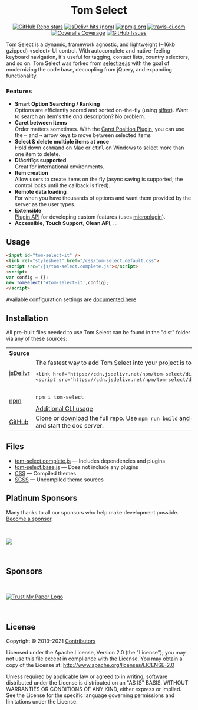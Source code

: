 <p align="center">
<h1 align="center">Tom Select</h1>
</p>

<p align="center">
<a href="https://github.com/orchidjs/tom-select" class="m-1 d-inline-block"><img alt="GitHub Repo stars" src="https://img.shields.io/github/stars/orchidjs/tom-select?label=GitHub%20stars&color=007ec6"></a>
<a href="https://www.jsdelivr.com/package/npm/tom-select" class="m-1 d-inline-block"><img alt="jsDelivr hits (npm)" src="https://img.shields.io/jsdelivr/npm/hm/tom-select?label=jsDelivr%20hits&color=007ec6"></a>
<a href="https://www.npmjs.com/package/tom-select" class="m-1 d-inline-block"><img alt="npmjs.org" src="https://img.shields.io/npm/v/tom-select.svg?color=007ec6"></a>
<a href="https://travis-ci.com/github/orchidjs/tom-select" class="m-1 d-inline-block"><img alt="travis-ci.com" src="https://img.shields.io/travis/com/orchidjs/tom-select?color=4c1"></a>
<a href="https://coveralls.io/github/orchidjs/tom-select" class="m-1 d-inline-block"><img alt="Coveralls Coverage" src="https://img.shields.io/coveralls/github/orchidjs/tom-select?color=4c1"></a>
<a href="https://github.com/orchidjs/tom-select/issues" class="m-1 d-inline-block"><img alt="GitHub Issues" src="https://img.shields.io/github/issues/orchidjs/tom-select"></a>
</p>

Tom Select is a dynamic, framework agnostic, and lightweight (~16kb gzipped) &lt;select&gt; UI control.
With autocomplete and native-feeling keyboard navigation, it's useful for tagging, contact lists, country selectors, and so on.
Tom Select was forked from [selectize.js](https://tom-select.js.org/docs/selectize.js/) with the goal of modernizing the code base, decoupling from jQuery, and expanding functionality.


### Features

- **Smart Option Searching / Ranking**<br>Options are efficiently scored and sorted on-the-fly (using [sifter](https://github.com/orchidjs/sifter.js)). Want to search an item's title *and* description? No problem.
- **Caret between items**<br>Order matters sometimes. With the <a href="https://tom-select.js.org/plugins/caret-position">Caret Position Plugin</a>, you can use the <kbd>&larr;</kbd> and <kbd>&rarr;</kbd> arrow keys to move between selected items</li>
- **Select &amp; delete multiple items at once**<br>Hold down <kbd>command</kbd> on Mac or <kbd>ctrl</kbd> on Windows to select more than one item to delete.
- **Díåcritîçs supported**<br>Great for international environments.
- **Item creation**<br>Allow users to create items on the fly (async saving is supported; the control locks until the callback is fired).
- **Remote data loading**<br>For when you have thousands of options and want them provided by the server as the user types.
- **Extensible**<br> [Plugin API](https://tom-select.js.org/docs/plugins/) for developing custom features (uses [microplugin](https://github.com/brianreavis/microplugin.js)).
- **Accessible**, **Touch Support**, **Clean API**, ...

## Usage

```html
<input id="tom-select-it" />
<link rel="stylesheet" href="/css/tom-select.default.css">
<script src="/js/tom-select.complete.js"></script>
<script>
var config = {};
new TomSelect('#tom-select-it',config);
</script>
```

Available configuration settings are [documented here](https://tom-select.js.org/docs)


## Installation

All pre-built files needed to use Tom Select can be found in the "dist" folder via any of these sources:

<table class="table mt-5">
	<tr>
		<th class="border-top-0">Source</th>
		<th class="border-top-0"></th>
	</tr>
	<tr>
		<td><a href="https://www.jsdelivr.com/package/npm/tom-select?path=dist">jsDelivr</a></td>
		<td>
		The fastest way to add Tom Select into your project is to just include the js and css from jsDelivr.
<pre>
&lt;link href="https://cdn.jsdelivr.net/npm/tom-select/dist/css/tom-select.css" rel="stylesheet"&gt;
&lt;script src="https://cdn.jsdelivr.net/npm/tom-select/dist/js/tom-select.complete.min.js"&gt;&lt;/script&gt;
</pre>
		</td>
	</tr>
	<tr>
		<td><a href="https://www.npmjs.com/package/tom-select">npm</a></td>
		<td><pre><code>npm i tom-select</code></pre>
		<div><a href="https://tom-select.js.org/docs/contribute/">Additional CLI usage</a></div>
		</td>
	</tr>
	<tr>
		<td><a href="https://github.com/orchidjs/tom-select/">GitHub</a></td>
		<td>Clone or <a href="https://github.com/orchidjs/tom-select/archive/master.zip">download</a> the full repo.
		Use <code>npm run build</code> <a href="/docs/contribute">and other commands</a> to build from source, test and start the doc server.
		</td>
	</tr>
</table>


## Files
- [tom-select.complete.js](https://cdn.jsdelivr.net/npm/tom-select/dist/js/tom-select.complete.js) — Includes dependencies and plugins
- [tom-select.base.js](https://cdn.jsdelivr.net/npm/tom-select/dist/js/tom-select.base.js) — Does not include any plugins
- [CSS](https://www.jsdelivr.com/package/npm/tom-select?path=dist%2Fcss) — Compiled themes
- [SCSS](https://www.jsdelivr.com/package/npm/tom-select?path=dist%2Fscss) — Uncompiled theme sources


## Platinum Sponsors
<p>
Many thanks to all our sponsors who help make development possible. <a href="https://opencollective.com/tom-select">Become a sponsor</a>.
</p>
<br>
<p>
<a href="http://www.peopleforce.io"><img src="https://raw.githubusercontent.com/orchidjs/tom-select/master/doc_src/img/peopleforce.png"></a>
</p>
<br>


## Sponsors
<br>
<p>
<a href="https://opencollective.com/tom-select/sponsor/0/website"><img src="https://opencollective.com/tom-select/sponsor/0/avatar.svg" alt="Trust My Paper Logo"></a>
</p>
<br>



## License

Copyright &copy; 2013–2021 [Contributors](https://github.com/orchidjs/tom-select/graphs/contributors)

Licensed under the Apache License, Version 2.0 (the "License"); you may not use this file except in compliance with the License. You may obtain a copy of the License at: http://www.apache.org/licenses/LICENSE-2.0

Unless required by applicable law or agreed to in writing, software distributed under the License is distributed on an "AS IS" BASIS, WITHOUT WARRANTIES OR CONDITIONS OF ANY KIND, either express or implied. See the License for the specific language governing permissions and limitations under the License.
